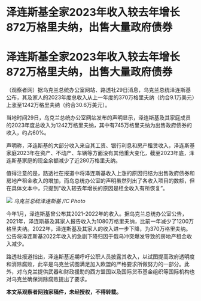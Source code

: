 # 泽连斯基全家2023年收入较去年增长872万格里夫纳，出售大量政府债券

# 泽连斯基全家2023年收入较去年增长872万格里夫纳，出售大量政府债券

（观察者网）据乌克兰总统办公室网站、路透社29日消息，乌克兰总统泽连斯基公布，其及家人的2023年度总收入从上一年度的370万格里夫纳（约合9.1万美元）上涨至1242万格里夫纳（约合30.6万美元）。

当地时间29日，乌克兰总统办公室网站发布的声明显示，泽连斯基及其家庭成员的2023年度总收入为1242万格里夫纳，其中有745万格里夫纳为出售政府债券的收入，约占60%。

声明称，泽连斯基的大部分收入来自其工资、银行利息和房产租赁收入，泽连斯基家庭2023年在资产、不动产、车辆等方面没有其他重大变化，截至2023年底，泽连斯基家庭的现金余额减少了近280万格里夫纳。

值得注意的是，路透社在报道中将泽连斯基收入上涨的原因归结为出售政府债券和房地产租金收入的增加，而乌总统办公室的声明虽然列出了各收入项目的数额，但在具体文本中，只提到“收入较去年增长的原因是租金收入有所恢复”。

![](https://inews.gtimg.com/om_bt/ORQpPRXMzcF5soKKRSBnlHCG_DKXe7fn2OYiZrW11fyocAA/1000)
_乌克兰总统泽连斯基 /IC Photo_

今年1月，泽连斯基曾公布其2021-2022年的收入。据乌克兰总统办公室公告，2021年，泽连斯基及其家人报告收入为1080万格里夫纳，比前一年减少了1200万格里夫纳。2022年，泽连斯基及其家人的收入进一步下降，为370万格里夫纳。公告将泽连斯基2022年收入的急剧下降归因于俄乌冲突爆发导致的房地产租金收入减少。

路透社报道指出，泽连斯基近期呼吁公职人员披露其收入，以试图提高政府透明度和消除腐败，此举是乌克兰试图满足加入欧盟的严格要求所做努力的一部分。此外，对乌克兰提供武器和财政援助的西方盟国以及国际货币基金组织等国际机构也对乌克兰确保消除腐败提出了要求。

**本文系观察者网独家稿件，未经授权，不得转载。**

